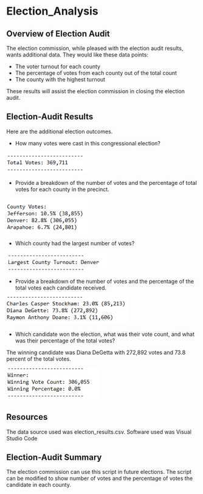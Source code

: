 # Election_Analysis

## Overview of Election Audit
The election commission, while pleased with the election audit results, wants additional data. 
They would like these data points:

* The voter turnout for each county
* The percentage of votes from each county out of the total count
* The county with the highest turnout

These results will assist the election commission in closing the election audit.

## Election-Audit Results

Here are the additional election outcomes.

* How many votes were cast in this congressional election?

![alt text](https://github.com/sarifrey/Election_Analysis/blob/main/Resources/TotalVotes.png)

* Provide a breakdown of the number of votes and the percentage of total votes for each county in the precinct.

![alt text](https://github.com/sarifrey/Election_Analysis/blob/main/Resources/CountyVotesResults.png)

* Which county had the largest number of votes?

![alt text](https://github.com/sarifrey/Election_Analysis/blob/main/Resources/LargestCountyTurnout.png)

* Provide a breakdown of the number of votes and the percentage of the total votes each candidate received.

![alt text](https://github.com/sarifrey/Election_Analysis/blob/main/Resources/candidateNumbers.png)

* Which candidate won the election, what was their vote count, and what was their percentage of the total votes?

The winning candidate was Diana DeGetta with 272,892 votes and 73.8 percent of the total votes.

![alt text](https://github.com/sarifrey/Election_Analysis/blob/main/Resources/WinningCandidate.png)

## Resources
The data source used was election_results.csv. Software used was Visual Studio Code

## Election-Audit Summary
The election commission can use this script in future elections. 
The script can be modified to show number of votes and the percentage of votes the candidate in each county.

 


